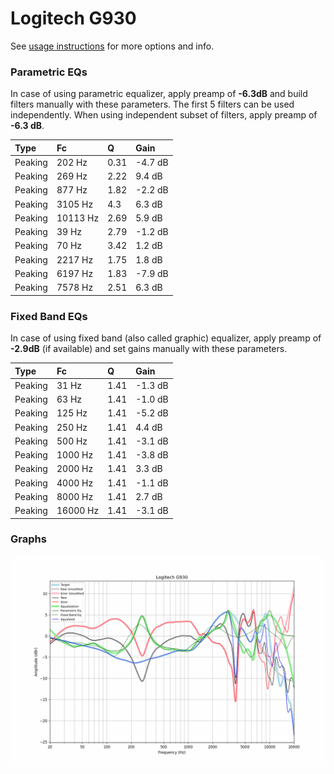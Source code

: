 # Logitech G930
See [usage instructions](https://github.com/jaakkopasanen/AutoEq#usage) for more options and info.

### Parametric EQs
In case of using parametric equalizer, apply preamp of **-6.3dB** and build filters manually
with these parameters. The first 5 filters can be used independently.
When using independent subset of filters, apply preamp of **-6.3 dB**.

| Type    | Fc       |    Q | Gain    |
|:--------|:---------|:-----|:--------|
| Peaking | 202 Hz   | 0.31 | -4.7 dB |
| Peaking | 269 Hz   | 2.22 | 9.4 dB  |
| Peaking | 877 Hz   | 1.82 | -2.2 dB |
| Peaking | 3105 Hz  | 4.3  | 6.3 dB  |
| Peaking | 10113 Hz | 2.69 | 5.9 dB  |
| Peaking | 39 Hz    | 2.79 | -1.2 dB |
| Peaking | 70 Hz    | 3.42 | 1.2 dB  |
| Peaking | 2217 Hz  | 1.75 | 1.8 dB  |
| Peaking | 6197 Hz  | 1.83 | -7.9 dB |
| Peaking | 7578 Hz  | 2.51 | 6.3 dB  |

### Fixed Band EQs
In case of using fixed band (also called graphic) equalizer, apply preamp of **-2.9dB**
(if available) and set gains manually with these parameters.

| Type    | Fc       |    Q | Gain    |
|:--------|:---------|:-----|:--------|
| Peaking | 31 Hz    | 1.41 | -1.3 dB |
| Peaking | 63 Hz    | 1.41 | -1.0 dB |
| Peaking | 125 Hz   | 1.41 | -5.2 dB |
| Peaking | 250 Hz   | 1.41 | 4.4 dB  |
| Peaking | 500 Hz   | 1.41 | -3.1 dB |
| Peaking | 1000 Hz  | 1.41 | -3.8 dB |
| Peaking | 2000 Hz  | 1.41 | 3.3 dB  |
| Peaking | 4000 Hz  | 1.41 | -1.1 dB |
| Peaking | 8000 Hz  | 1.41 | 2.7 dB  |
| Peaking | 16000 Hz | 1.41 | -3.1 dB |

### Graphs
![](./Logitech%20G930.png)